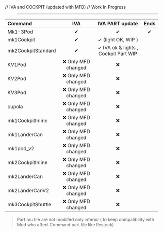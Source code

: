// IVA and COCKPIT (updated with MFD)
// Work In Progress

>_________________

|  Command   |         IVA        |     IVA PART update      | Ends |
|:---        |        :---:        |        :---:          |  :---: |
| Mk1-3Pod | ✔ | ✔ | ✔|
| mk1Cockpit | ✔| ✓  (light OK, WIP )| |
| mk2CockpitStandard | ✔ | ✓ IVA ok & lights , Cockpit Part WIP ||
| KV1Pod | :x: Only MFD changed | :x: ||
| KV2Pod | :x: Only MFD changed | :x: ||
| KV3Pod | :x: Only MFD changed | :x: ||
| cupola | :x: Only MFD changed | :x: ||
| mk1CockpitInline | :x: Only MFD changed | :x: ||
| mk1LanderCan | :x: Only MFD changed | :x: ||
| mk1pod_v2 | :x: Only MFD changed | :x: ||
| mk2CockpitInline | :x: Only MFD changed | :x: ||
| mk2LanderCan | :x: Only MFD changed | :x: ||
| mk2LanderCanV2 | :x: Only MFD changed | :x: ||
| mk3CockpitShuttle | :x: Only MFD changed | :x: ||


> Part mu file are not modiifed only interior ( to keep compatibility with Mod who affect Command part file like Restock)
